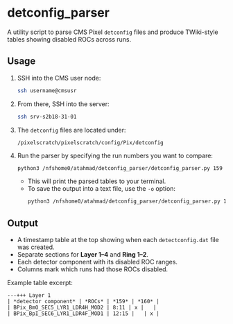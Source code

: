 # detconfig_parser

A utility script to parse CMS Pixel `detconfig` files and produce TWiki-style tables showing disabled ROCs across runs.

## Usage

1. SSH into the CMS user node:
   ```bash
   ssh username@cmsusr
   ```

2. From there, SSH into the server:
   ```bash
   ssh srv-s2b18-31-01
   ```

3. The `detconfig` files are located under:
   ```
   /pixelscratch/pixelscratch/config/Pix/detconfig
   ```

4. Run the parser by specifying the run numbers you want to compare:
   ```bash
   python3 /nfshome0/atahmad/detconfig_parser/detconfig_parser.py 159 160 161
   ```

   - This will print the parsed tables to your terminal.
   - To save the output into a text file, use the `-o` option:
     ```bash
     python3 /nfshome0/atahmad/detconfig_parser/detconfig_parser.py 159 160 -o output.txt
     ```

## Output

- A timestamp table at the top showing when each `detectconfig.dat` file was created.
- Separate sections for **Layer 1–4** and **Ring 1–2**.
- Each detector component with its disabled ROC ranges.
- Columns mark which runs had those ROCs disabled.

Example table excerpt:

```
---+++ Layer 1
| *detector component* | *ROCs* | *159* | *160* |
| BPix_BmO_SEC5_LYR1_LDR4H_MOD2 | 8:11 | x |   |
| BPix_BpI_SEC6_LYR1_LDR4F_MOD1 | 12:15 |   | x |
```
